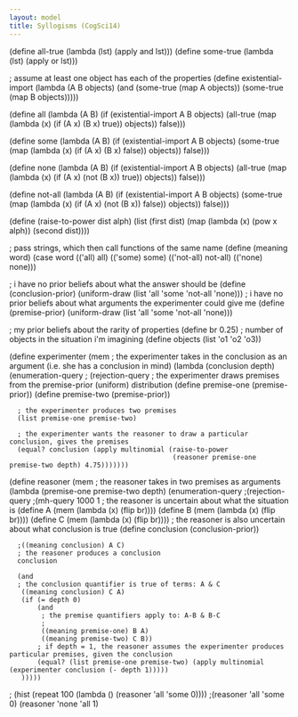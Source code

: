 ```yaml
---
layout: model
title: Syllogisms (CogSci14)
---
```


(define all-true (lambda (lst) (apply and lst)))
(define some-true (lambda (lst) (apply or lst)))

; assume at least one object has each of the properties
(define existential-import (lambda (A B objects) 
                             (and (some-true (map A objects)) (some-true (map B objects)))))

(define all (lambda (A B)
              (if (existential-import A B objects)
                  (all-true (map (lambda (x) (if (A x) (B x) true)) 
                                 objects))
                  false)))

(define some (lambda (A B)
               (if (existential-import A B objects)
                   (some-true (map (lambda (x) (if (A x) (B x) false)) 
                                   objects))
                   false)))

(define none (lambda (A B)
               (if (existential-import A B objects)
                   (all-true (map (lambda (x) (if (A x) (not (B x)) true)) 
                                  objects))
                   false)))

(define not-all (lambda (A B)
                 (if (existential-import A B objects)
                     (some-true (map (lambda (x) (if (A x) (not (B x)) false)) 
                                     objects))
                     false)))


(define (raise-to-power dist alph)
  (list (first dist) (map (lambda (x) (pow x alph)) (second dist))))


; pass strings, which then call functions of the same name
(define (meaning word)
  (case word
        (('all) all)
        (('some) some)
        (('not-all) not-all)
        (('none) none)))

; i have no prior beliefs about what the answer should be
(define (conclusion-prior) (uniform-draw (list 'all 'some 'not-all 'none)))
; i have no prior beliefs about what arguments the experimenter could give me
(define (premise-prior) (uniform-draw (list 'all 'some 'not-all 'none)))

; my prior beliefs about the rarity of properties
(define br 0.25)
; number of objects in the situation i'm imagining
(define objects (list 'o1 'o2 'o3))

(define experimenter
  (mem
  ; the experimenter takes in the conclusion as an argument (i.e. she has a conclusion in mind)
   (lambda (conclusion depth)
     (enumeration-query
      ;  (rejection-query
      ; the experimenter draws premises from the premise-prior (uniform) distribution
      (define premise-one (premise-prior))
      (define premise-two (premise-prior))
      
      ; the experimenter produces two premises
      (list premise-one premise-two)
      
      ; the experimenter wants the reasoner to draw a particular conclusion, gives the premises 
      (equal? conclusion (apply multinomial (raise-to-power 
                                             (reasoner premise-one premise-two depth) 4.75)))))))

(define reasoner 
  (mem
  ; the reasoner takes in two premises as arguments
   (lambda (premise-one premise-two depth)
     (enumeration-query
      ;(rejection-query
      ;(mh-query 1000 1
      ; the reasoner is uncertain about what the situation is
      (define A (mem (lambda (x) (flip br))))
      (define B (mem (lambda (x) (flip br))))
      (define C (mem (lambda (x) (flip br))))
      ; the reasoner is also uncertain about what conclusion is true
      (define conclusion (conclusion-prior))
      
      ;((meaning conclusion) A C)
      ; the reasoner produces a conclusion
      conclusion
      
      (and
      ; the conclusion quantifier is true of terms: A & C
       ((meaning conclusion) C A)
       (if (= depth 0)
           (and 
            ; the premise quantifiers apply to: A-B & B-C
            ; 
            ((meaning premise-one) B A)
            ((meaning premise-two) C B))
           ; if depth = 1, the reasoner assumes the experimenter produces particular premises, given the conclusion
           (equal? (list premise-one premise-two) (apply multinomial (experimenter conclusion (- depth 1)))))
       )))))

; (hist (repeat 100 (lambda () (reasoner 'all 'some 0))))
;(reasoner 'all 'some 0)
(reasoner 'none 'all 1)
